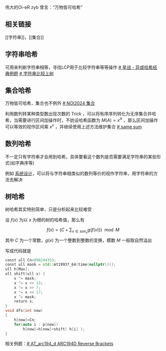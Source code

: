 伟大的Oi-eR zyb 曾言：“万物皆可哈希”
## 相关链接
[[字符串]]，[[集合]]

## 字符串哈希
可用来判断字符串相等，寻找LCP用于比较字符串等等操作
[# 星战 - 异或哈希经典例题](https://www.luogu.com.cn/problem/P8819)
[# 字符串比较上树](https://codeforces.com/contest/1608/problem/G)

## 集合哈希
万物皆可哈希，集合也不例外
[# NOI2024 集合](https://www.luogu.com.cn/problem/P10785)

利用数列转某种类型数出现次数的 Trick ，可以将有序序列转化为无序集合并哈希，当需要进行区间加操作时，不妨设哈希函数为 $M(A)=x^A$ ，那么区间加操作可以等效的视作区间乘 $x^v$ ，并继续使用上述方法维护集合 [# same sum](https://qoj.ac/problem/9774)

## 数列哈希
不一定只有字符串才会用到哈希，具体要看这个数列是否需要满足字符串的某些形式(如字典序等)

例如 [系统设计](https://www.luogu.com.cn/problem/P5537)，可以将与字符串相类似的数列等价的视作字符串，用字符串的方法去解决

## 树哈希

树哈希其实特别简单，只是分析起来比较难受

设 $f(x)$ 为以 $x$ 为根的树的哈希值，那么有

$$f(x)=\left( C+\sum_{v \in son_x} g(f(v)) \right) \mod M$$
其中 $C$ 为一个常数，$g(x)$ 为一个整数到整数的变换，模数 $M$ 一般取自然溢出

写成代码就是

```cpp
const ull Cn=998244353;  
const ull mask = std::mt19937_64(time(nullptr))();  
ull h[Max];
ull shift(ull x) {  
    x ^= mask;  
    x ^= x << 13;  
    x ^= x >> 7;  
    x ^= x << 17;  
    x ^= mask;  
    return x;  
}
void dfs(int now)
{
	h[now]=Cn;
	for(auto i : p[now])
		h[now]=h[now]+shift( h[i] );
}
```

相关例题：[# AT_arc194_d ARC194D Reverse Brackets](https://www.luogu.com.cn/problem/AT_arc194_d)



